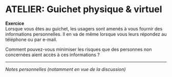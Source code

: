 # ATELIER: Guichet physique & virtuel

**Exercice**   
Lorsque vous êtes au guichet, les usagers sont amenés à vous fournir des informations personnelles. Il en va de même lorsque vous leurs répondez au téléphone ou par e-mail.

Comment pouvez-vous minimiser les risques que des personnes non concernées aient accès à ces informations ?

---
*Notes personnelles (notamment en vue de la discussion)*
